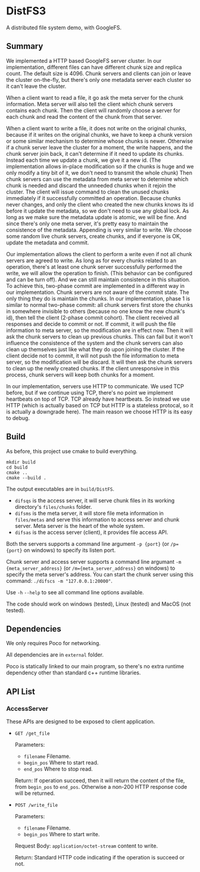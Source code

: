 # DistFS3

A distributed file system demo, with GoogleFS.

## Summary

We implemented a HTTP based GoogleFS server cluster. In our implementation, different files can have different chunk size and replica count. The default size is 4096. Chunk servers and clients can join or leave the cluster on-the-fly, but there's only one metadata server each cluster so it can't leave the cluster.

When a client want to read a file, it go ask the meta server for the chunk information. Meta server will also tell the client which chunk servers contains each chunk. Then the client will randomly choose a server for each chunk and read the content of the chunk from that server.

When a client want to write a file, it does not write on the original chunks, because if it writes on the original chunks, we have to keep a chunk version or some similar mechanism to determine whose chunks is newer. Otherwise if a chunk server leave the cluster for a moment, the write happens, and the chunk server join back, it can't determine if it need to update its chunks. Instead each time we update a chunk, we give it a new id. (The implementation allows in-place modification so if the chunks is huge and we only modify a tiny bit of it, we don't need to transmit the whole chunk) Then chunk servers can use the metadata from meta server to determine which chunk is needed and discard the unneeded chunks when it rejoin the cluster. The client will issue command to clean the unused chunks immediately if it successfully committed an operation. Because chunks never changes, and only the client who created the new chunks knows its id before it update the metadata, so we don't need to use any global lock. As long as we make sure the metadata update is atomic, we will be fine. And since there's only one meta server, it's pretty easy to maintain the consistence of the metadata. Appending is very similar to write. We choose some random live chunk servers, create chunks, and if everyone is OK, update the metadata and commit.

Our implementation allows the client to perform a write even if not all chunk servers are agreed to write. As long as for every chunks related to an operation, there's at least one chunk server successfully performed the write, we will allow the operation to finish. (This behavior can be configured and can be turn off). And we can still maintain consistence in this situation. To achieve this, two-phase commit are implemented in a different way in our implementation. Chunk servers are not aware of the commit state. The only thing they do is maintain the chunks. In our implementation, phase 1 is  similar to normal two-phase commit: all chunk servers first store the chunks in somewhere invisible to others (because no one know the new chunk's id), then tell the client (2-phase commit cohort). The client received all responses and decide to commit or not. If commit, it will push the file information to meta server, so the modification are in effect now. Then it will ask the chunk servers to clean up previous chunks. This can fail but it won't influence the consistence of the system and the chunk servers can also clean up themselves just like what they do upon joining the cluster. If the client decide not to commit, it will not push the file information to meta server, so the modification will be discard. It will then ask the chunk servers to clean up the newly created chunks. If the client unresponsive in this process, chunk servers will keep both chunks for a moment. 

In our implementation, servers use HTTP to communicate. We used TCP before, but if we continue using TCP, there's no point we implement heartbeats on top of TCP. TCP already have heartbeats. So instead we use HTTP (which is actually based on TCP but HTTP is a stateless protocal, so it is actually a downgrade here). The main reason we choose HTTP is its easy to debug.


## Build

As before, this project use cmake to build everything.

```shell
mkdir build
cd build
cmake ..
cmake --build .
```

The output executables are in `build/DistFS`.

- `difsqs` is the access server, it will serve chunk files in its working directory's `files/chunks` folder.
- `difsms` is the meta server, it will store file meta information in `files/metas` and serve this information to access server and chunk server. Meta server is the heart of the whole system.
- `difsas` is the access server (client), it provides file access API.

Both the servers supports a command line argument `-p {port}` (or `/p={port}` on windows) to specify its listen port.

Chunk server and access server supports a command line argumant `-m {meta_server_address}` (or `/m={meta_server_address}` on windows) to specify the meta server's address. You can start the chunk server using this command: `./difscs -m "127.0.0.1:20000"`.

Use `-h` `--help` to see all command line options available.

The code should work on windows (tested), Linux (tested) and MacOS (not tested).

## Dependencies

We only requires Poco for networking.

All dependencies are in `external` folder.

Poco is statically linked to our main program, so there's no extra runtime dependency other than standard c++ runtime libraries.

## API List

### AccessServer

These APIs are designed to be exposed to client application.

- `GET /get_file`

  Parameters:

  - `filename` Filename.
  - `begin_pos` Where to start read.
  - `end_pos` Where to stop read.

  Return: If operation succeed, then it will return the content of the file, from `begin_pos` to `end_pos`. Otherwise a non-200 HTTP response code will be returned.

- `POST /write_file`

  Parameters:

  - `filename` Filename.
  - `begin_pos` Where to start write.

  Request Body: `application/octet-stream` content to write.

  Return: Standard HTTP code indicating if the operation is succeed or not.